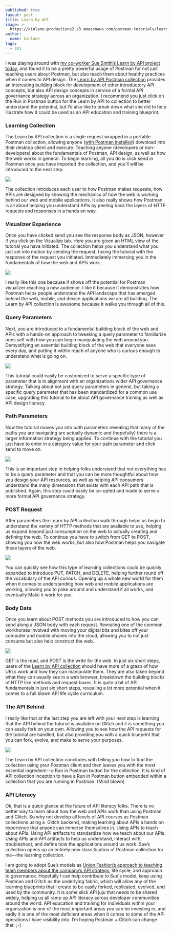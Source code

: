 ```yaml
---
published: true
layout: post
title: Learn by API
image: >-
  https://kinlane-productions2.s3.amazonaws.com/postman-tutorials/learn-by-api/2-visualizer-experience.png
author:
  name: kinlane
tags:
  - 101
---
```

I was playing around with [my co-worker Sue Smith’s Learn by API project today](https://glitch.com/@sue.smith), and found it to be a pretty powerful usage of Postman for not just teaching users about Postman, but also teach them about healthy practices when it comes to API design. The [Learn by API Postman collection](https://explore.postman.com/templates/7499/learn-by-api) provides an interesting building block for development of other introductory API concepts, but also API design concepts in service of a formal API governance strategy across an organization. I recommend you just click on the Run in Postman button for the Learn by API to collection to better understand the potential, but I’d also like to break down what she did to help illustrate how it could be used as an API education and training blueprint.

### Learning Collection

The Learn by API collection is a single request wrapped in a portable Postman collection, allowing anyone ([with Postman installed](https://www.postman.com/)) download into their desktop client and execute. Teaching anyone (developers or non-developers) about the fundamentals of Postman, API design, as well as how the web works in general. To begin learning, all you do is click send in Postman once you have imported the collection, and you’ll will be introduced to the next step.

![](https://kinlane-productions2.s3.amazonaws.com/postman-tutorials/learn-by-api/1-collection-request.png)

The collection introduces each user to how Postman makes requests, how APIs are designed by showing the mechanics of how the web is working behind our web and mobile applications. It also really shows how Postman is all about helping you understand APIs by peeling back the layers of HTTP requests and responses in a hands on way.

### Visualizer Experience

Once you have clicked send you see the response body as JSON, however if you click on the Visualize tab. Here you are given an HTML view of the tutorial you have initiated. The collection helps you understand what you just set into motion by sending the request, fusing the tutorial with the response of the request you initiated. Immediately immersing you in the fundamentals of how the web and APIs work.

![](https://kinlane-productions2.s3.amazonaws.com/postman-tutorials/learn-by-api/2-visualizer-experience.png)

I really like this one because if shows off the potential for Postman visualizer reaching a new audience. I like it because it demonstrates how Postman helps people understand the API landscape that has emerged behind the web, mobile, and device applications we are all building. The Learn by API collection Is awesome because it walks you through all of this.

### Query Parameters

Next, you are introduced to a fundamental building block of the web and APIs with a hands-on approach to tweaking a query parameter to familiarize ones self with how you can begin manipulating the web around you. Demystifying an essential building block of the web that everyone sees every day, and putting it within reach of anyone who is curious enough to understand what is going on.

![](https://kinlane-productions2.s3.amazonaws.com/postman-tutorials/learn-by-api/3-query-parameter.png)

This tutorial could easily be customized to serve a specific type of parameter that is in alignment with an organizations wider API governance strategy. Talking about not just query parameters in general, but taking a specific query parameter that has been standardized for a common use case, upgrading this tutorial to be about API governance training as well as API design literacy.

### Path Parameters

Now the tutorial moves you into path parameters revealing that many of the paths you are navigating are actually dynamic and (hopefully) there is a larger information strategy being applied. To continue with the tutorial you just have to enter in a category value for your path parameter and click send to move on.

![](https://kinlane-productions2.s3.amazonaws.com/postman-tutorials/learn-by-api/4-path-parameter.png)

This is an important step in helping folks understand that not everything has to be a query parameter and that you can be more thoughtful about how you design your API resources, as well as helping API consumers understand the many dimensions that exists with each API path that is published. Again, this step could easily be co-opted and made to serve a more formal API governance strategy.

### POST Request

After parameters the Learn by API collection walk through helps us begin to understand the variety of HTTP methods that are available to use, helping us expand beyond just consumption on the web to actually creating and defining the web. To continue you have to switch from GET to POST, showing you how the web works, but also how Postman helps you navigate these layers of the web.

![](https://kinlane-productions2.s3.amazonaws.com/postman-tutorials/learn-by-api/5-post-request.png)

You can quickly see how this type of learning collections could be quickly expanded to introduce PUT, PATCH, and DELETE, helping further round off the vocabulary of the API curious. Opening up a whole new world for them when it comes to understanding how web and mobile applications are working, allowing you to poke around and understand it all works, and eventually Make it work for you.

### Body Data

Once you learn about POST methods you are introduced to how you can send along a JSON body with each request. Revealing one of the common workhorses involved with moving your digital bits and bites off your computer and mobile phones into the cloud, allowing you to not just consume but also help construct the web.

![](https://kinlane-productions2.s3.amazonaws.com/postman-tutorials/learn-by-api/6-body-data.png)

GET is the read, and POST is the write for the web. In just six short steps, users of the [Learn by API collection](https://explore.postman.com/templates/7499/learn-by-api) should have more of a grasp of how URLs work and how they can manipulate them. They are also taken beyond what they can usually see in a web browser, breakdown the building blocks of HTTP like methods and request boxes. It is quite a bit of API fundamentals in just six short steps, revealing a lot more potential when it comes to a full blown API life cycle curriculum.

### The API Behind

I really like that at the last step you are left with your next step is learning that the API behind the tutorial is available on Glitch and it is something you can easily fork on your own. Allowing you to see how the API requests for the tutorial are handled, but also providing you with a quick blueprint that you can fork, evolve, and make to serve your purposes.

![](https://kinlane-productions2.s3.amazonaws.com/postman-tutorials/learn-by-api/7-next.png)

The Learn by API collection concludes with telling you how to find the collection using your Postman client and then leaves you with the most essential ingredient—a Run in Postman button for the collection. It is kind of API collection inception to have a Run in Postman button embedded within a collection that you are running in Postman. (Mind blown)

### API Literacy

Ok, that is a quick glance at the future of API literacy folks. There is no better way to learn about how the web and APIs work than using Postman and Glitch. So why not develop all levels of API courses as Postman collections using a  Glitch backend, making learning about APIs a hands on experience that anyone can immerse themselves in. Using APIs to teach about APIs. Using API artifacts to standardize how we teach about our APIs. Using APIs and API artifacts to help us understand, interact with, troubleshoot, and define how the applications around us work. Sue’s collection opens up an entirely new classification of Postman collection for me—the learning collection.

I am going to adopt Sue’s models as [Union Fashion’s approach to teaching team members about the company’s API strategy](https://github.com/union-fashion/home), life cycle, and approach to governance. Hopefully I can help contribute to Sue's model, keep using Postman and Glitch as the underlying fabric, which will allow any of the learning blueprints that I create to be easily forked, replicated, evolved, and used by the community. It is some slick API juju that needs to be shared widely, helping us all ramp up API literacy across developer communities around the world. API education and training for individuals within your organization is one of the most important areas you can be investing in, and sadly it is one of the most deficient areas when it comes to some of the API operations I have visibility into. I’m hoping Postman + Glitch can change that. ;-)